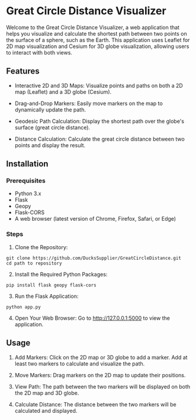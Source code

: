 # Great Circle Distance Visualizer
Welcome to the Great Circle Distance Visualizer, a web application that helps you visualize and calculate the shortest path between two points on the surface of a sphere, such as the Earth. This application uses Leaflet for 2D map visualization and Cesium for 3D globe visualization, allowing users to interact with both views.

## Features
* Interactive 2D and 3D Maps: Visualize points and paths on both a 2D map (Leaflet) and a 3D globe (Cesium).

* Drag-and-Drop Markers: Easily move markers on the map to dynamically update the path.

* Geodesic Path Calculation: Display the shortest path over the globe's surface (great circle distance).

* Distance Calculation: Calculate the great circle distance between two points and display the result.

## Installation
### Prerequisites
* Python 3.x
* Flask
* Geopy
* Flask-CORS
* A web browser (latest version of Chrome, Firefox, Safari, or Edge)

### Steps

1. Clone the Repository:

```
git clone https://github.com/DucksSupplier/GreatCircleDistance.git
cd path to repository
```

2. Install the Required Python Packages:

```
pip install flask geopy flask-cors
```

3. Run the Flask Application:

```
python app.py
```

4. Open Your Web Browser:
Go to http://127.0.0.1:5000 to view the application.

## Usage

1. Add Markers:
  Click on the 2D map or 3D globe to add a marker.
  Add at least two markers to calculate and visualize the path.

2. Move Markers:
  Drag markers on the 2D map to update their positions.

3. View Path:
  The path between the two markers will be displayed on both the 2D map and 3D globe.

4. Calculate Distance:
  The distance between the two markers will be calculated and displayed.
